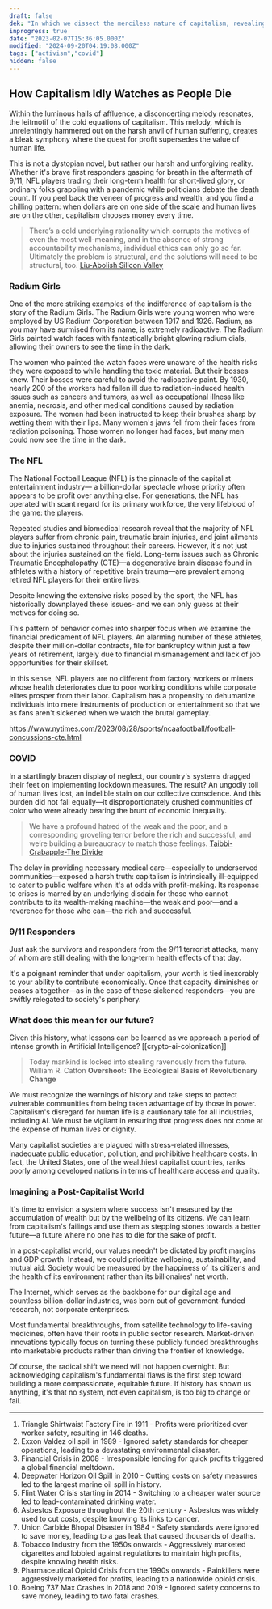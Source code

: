 ```yaml
---
draft: false
dek: "In which we dissect the merciless nature of capitalism, revealing a callous pattern of placing profits above human lives"
inprogress: true
date: "2023-02-07T15:36:05.000Z"
modified: "2024-09-20T04:19:08.000Z"
tags: ["activism","covid"]
hidden: false
---
```

## How Capitalism Idly Watches as People Die

Within the luminous halls of affluence, a disconcerting melody resonates, the leitmotif of the cold equations of capitalism. This melody, which is unrelentingly hammered out on the harsh anvil of human suffering, creates a bleak symphony where the quest for profit supersedes the value of human life.

This is not a dystopian novel, but rather our harsh and unforgiving reality. Whether it's brave first responders gasping for breath in the aftermath of 9/11, NFL players trading their long-term health for short-lived glory, or ordinary folks grappling with a pandemic while politicians debate the death count. If you peel back the veneer of progress and wealth, and you find a chilling pattern: when dollars are on one side of the scale and human lives are on the other, capitalism chooses money every time.

>There’s a cold underlying rationality which corrupts the motives of even the most well-meaning, and in the absence of strong accountability mechanisms, individual ethics can only go so far. Ultimately the problem is structural, and the solutions will need to be structural, too.
>[Liu-Abolish Silicon Valley](Liu-Abolish%20Silicon%20Valley.md)

### Radium Girls

One of the more striking examples of the indifference of capitalism is the story of the Radium Girls. The Radium Girls were young women who were employed by US Radium Corporation between 1917 and 1926. Radium, as you may have surmised from its name, is extremely radioactive. The Radium Girls painted watch faces with fantastically bright glowing radium dials, allowing their owners to see the time in the dark.

The women who painted the watch faces were unaware of the health risks they were exposed to while handling the toxic material. But their bosses knew. Their bosses were careful to avoid the radioactive paint. By 1930, nearly 200 of the workers had fallen ill due to radiation-induced health issues such as cancers and tumors, as well as occupational illness like anemia, necrosis, and other medical conditions caused by radiation exposure. The women had been instructed to keep their brushes sharp by wetting them with their lips. Many women's jaws fell from their faces from radiation poisoning. Those women no longer had faces, but many men could now see the time in the dark.

### The NFL

The National Football League (NFL) is the pinnacle of the capitalist entertainment industry— a billion-dollar spectacle whose priority often appears to be profit over anything else. For generations, the NFL has operated with scant regard for its primary workforce, the very lifeblood of the game: the players.

Repeated studies and biomedical research reveal that the majority of NFL players suffer from chronic pain, traumatic brain injuries, and joint ailments due to injuries sustained throughout their careers. However, it's not just about the injuries sustained on the field. Long-term issues such as Chronic Traumatic Encephalopathy (CTE)—a degenerative brain disease found in athletes with a history of repetitive brain trauma—are prevalent among retired NFL players for their entire lives.

Despite knowing the extensive risks posed by the sport, the NFL has historically downplayed these issues- and we can only guess at their motives for doing so.

This pattern of behavior comes into sharper focus when we examine the financial predicament of NFL players. An alarming number of these athletes, despite their million-dollar contracts, file for bankruptcy within just a few years of retirement, largely due to financial mismanagement and lack of job opportunities for their skillset.

In this sense, NFL players are no different from factory workers or miners whose health deteriorates due to poor working conditions while corporate elites prosper from their labor. Capitalism has a propensity to dehumanize individuals into mere instruments of production or entertainment so that we as fans aren't sickened when we watch the brutal gameplay.

<https://www.nytimes.com/2023/08/28/sports/ncaafootball/football-concussions-cte.html>

### COVID

In a startlingly brazen display of neglect, our country's systems dragged their feet on implementing lockdown measures. The result? An ungodly toll of human lives lost, an indelible stain on our collective conscience. And this burden did not fall equally—it disproportionately crushed communities of color who were already bearing the brunt of economic inequality.

>We have a profound hatred of the weak and the poor, and a corresponding groveling terror before the rich and successful, and we’re building a bureaucracy to match those feelings.
>[Taibbi-Crabapple-The Divide](Taibbi-Crabapple-The%20Divide.md)

The delay in providing necessary medical care—especially to underserved communities—exposed a harsh truth: capitalism is intrinsically ill-equipped to cater to public welfare when it's at odds with profit-making. Its response to crises is marred by an underlying disdain for those who cannot contribute to its wealth-making machine—the weak and poor—and a reverence for those who can—the rich and successful.

### 9/11 Responders

Just ask the survivors and responders from the 9/11 terrorist attacks, many of whom are still dealing with the long-term health effects of that day.

It's a poignant reminder that under capitalism, your worth is tied inexorably to your ability to contribute economically. Once that capacity diminishes or ceases altogether—as in the case of these sickened responders—you are swiftly relegated to society's periphery.

### What does this mean for our future?

Given this history, what lessons can be learned as we approach a period of intense growth in Artificial Intelligence? [[crypto-ai-colonization]]

>Today mankind is locked into stealing ravenously from the future.
>William R. Catton **Overshoot: The Ecological Basis of Revolutionary Change**

We must recognize the warnings of history and take steps to protect vulnerable communities from being taken advantage of by those in power. Capitalism's disregard for human life is a cautionary tale for all industries, including AI. We must be vigilant in ensuring that progress does not come at the expense of human lives or dignity.

Many capitalist societies are plagued with stress-related illnesses, inadequate public education, pollution, and prohibitive healthcare costs. In fact, the United States, one of the wealthiest capitalist countries, ranks poorly among developed nations in terms of healthcare access and quality.

### Imagining a Post-Capitalist World

It's time to envision a system where success isn't measured by the accumulation of wealth but by the wellbeing of its citizens. We can learn from capitalism's failings and use them as stepping stones towards a better future—a future where no one has to die for the sake of profit.

In a post-capitalist world, our values needn't be dictated by profit margins and GDP growth. Instead, we could prioritize wellbeing, sustainability, and mutual aid. Society would be measured by the happiness of its citizens and the health of its environment rather than its billionaires' net worth.

The Internet, which serves as the backbone for our digital age and countless billion-dollar industries, was born out of government-funded research, not corporate enterprises.

Most fundamental breakthroughs, from satellite technology to life-saving medicines, often have their roots in public sector research. Market-driven innovations typically focus on turning these publicly funded breakthroughs into marketable products rather than driving the frontier of knowledge.

Of course, the radical shift we need will not happen overnight. But acknowledging capitalism's fundamental flaws is the first step toward building a more compassionate, equitable future. If history has shown us anything, it's that no system, not even capitalism, is too big to change or fail.

---

1. Triangle Shirtwaist Factory Fire in 1911 - Profits were prioritized over worker safety, resulting in 146 deaths.
2. Exxon Valdez oil spill in 1989 - Ignored safety standards for cheaper operations, leading to a devastating environmental disaster.
3. Financial Crisis in 2008 - Irresponsible lending for quick profits triggered a global financial meltdown.
4. Deepwater Horizon Oil Spill in 2010 - Cutting costs on safety measures led to the largest marine oil spill in history.
5. Flint Water Crisis starting in 2014 - Switching to a cheaper water source led to lead-contaminated drinking water.
6. Asbestos Exposure throughout the 20th century - Asbestos was widely used to cut costs, despite knowing its links to cancer.
7. Union Carbide Bhopal Disaster in 1984 - Safety standards were ignored to save money, leading to a gas leak that caused thousands of deaths.
8. Tobacco Industry from the 1950s onwards - Aggressively marketed cigarettes and lobbied against regulations to maintain high profits, despite knowing health risks.
9. Pharmaceutical Opioid Crisis from the 1990s onwards - Painkillers were aggressively marketed for profits, leading to a nationwide opioid crisis.
10. Boeing 737 Max Crashes in 2018 and 2019 - Ignored safety concerns to save money, leading to two fatal crashes.
